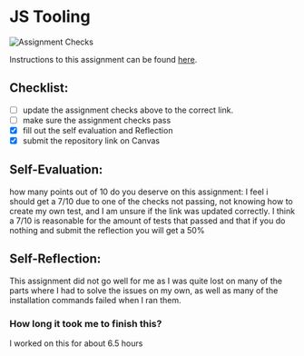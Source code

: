 JS Tooling
===================================
![Assignment Checks](https://github.com/IT3049C-Summer20/3-rock-paper-scissors-<draginoff>/workflows/Assignment%20Checks/badge.svg)

Instructions to this assignment can be found [here](https://it3049c.github.io/docs/labs/tooling/).

## Checklist:
- [ ] update the assignment checks above to the correct link.
- [ ] make sure the assignment checks pass
- [X] fill out the self evaluation and Reflection
- [X] submit the repository link on Canvas

## Self-Evaluation: 
how many points out of 10 do you deserve on this assignment: 
  I feel i should get a 7/10 due to one of the checks not passing, not knowing how to create my own test, and I am unsure if the link was updated correctly. I think a 7/10 is reasonable for the amount of tests that passed and that if you do nothing and submit the reflection you will get a 50%
## Self-Reflection:
This assignment did not go well for me as I was quite lost on many of the parts where I had to solve the issues on my own, as well as many of the installation commands failed when I ran them.

### How long it took me to finish this?
I worked on this for about 6.5 hours